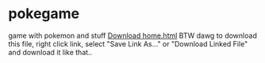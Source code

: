 # pokegame
game with pokemon and stuff
[Download home.html](https://raw.githubusercontent.com/calebblol1/pokegame/hello/home.html)
BTW dawg to download this file, right click link, select "Save Link As..." or "Download Linked File" and download it like that..
